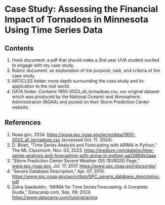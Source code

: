 # Case Study: Assessing the Financial Impact of Tornadoes in Minnesota Using Time Series Data

## Contents
1. Hook document: a pdf that should make a 2nd year UVA student excited to engage with my case study.
2. Rubric document: an explanation of the purpose, task, and criteria of the case study.
3. ARTICLES folder: more depth surrounding the case study and its application to the real world.
4. DATA folder: Contains 1950-2023_all_tornadoes.csv, our original dataset which was produced by the National Oceanic and Atmospheric Administration (NOAA) and posted on their Storm Prediction Center website.

## References
1. Noaa.gov, 2024. https://www.spc.noaa.gov/wcm/data/1950-2023_all_tornadoes.csv (accessed Oct. 11, 2024).
2. D. Bhatt, “Time Series Analysis and Forecasting with ARIMA in Python,” The ML Classroom, Nov. 03, 2023. https://medium.com/datainc/time-series-analysis-and-forecasting-with-arima-in-python-aa22694b3aaa 
3. “Storm Prediction Center Severe Weather GIS (SVRGIS) Page,” www.spc.noaa.gov, Jul. 17, 2017. https://www.spc.noaa.gov/gis/svrgis/ 
4. “Severe Database Description,” Apr. 07, 2010. https://www.spc.noaa.gov/wcm/data/SPC_severe_database_description.pdf
5. Zaina Saadeddin, “ARIMA for Time Series Forecasting: A Complete Guide,” Datacamp.com, Sep. 09, 2024. https://www.datacamp.com/tutorial/arima

